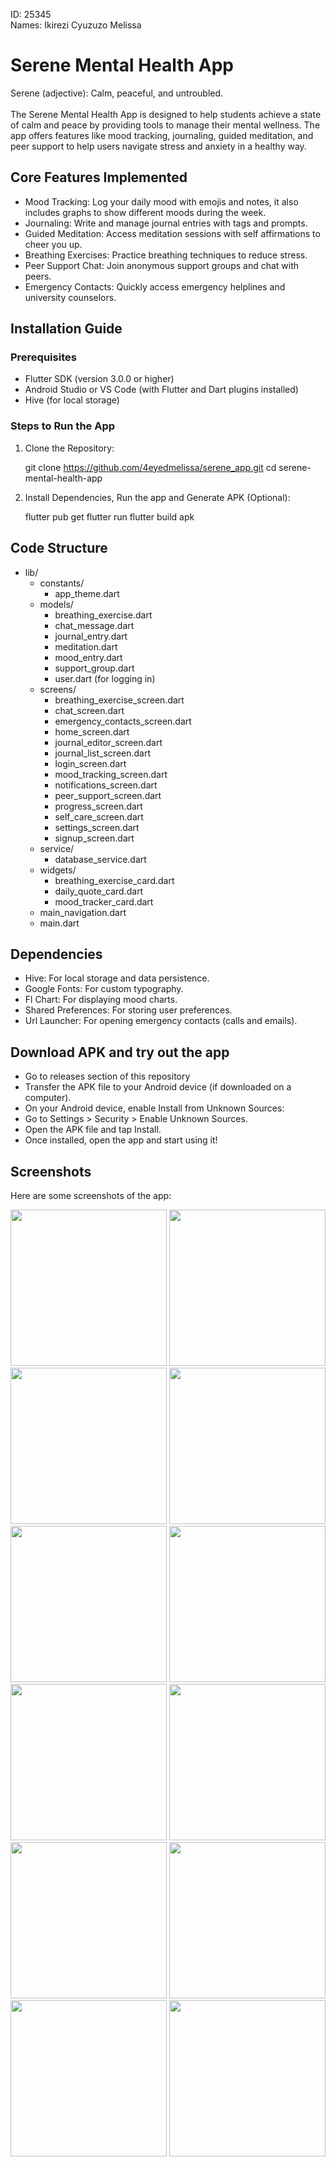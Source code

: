 ID: 25345 <br>
Names: Ikirezi Cyuzuzo Melissa <br>

# Serene Mental Health App

Serene (adjective): Calm, peaceful, and untroubled. <br> <br>
The Serene Mental Health App is designed to help students achieve a state of calm and peace by providing tools to manage their mental wellness. The app offers features like mood tracking, journaling, guided meditation, and peer support to help users navigate stress and anxiety in a healthy way.

## Core Features Implemented

  - Mood Tracking: Log your daily mood with emojis and notes, it also includes graphs to show different moods during the week.
  - Journaling: Write and manage journal entries with tags and prompts.
  - Guided Meditation: Access meditation sessions with self affirmations to cheer you up.
  - Breathing Exercises: Practice breathing techniques to reduce stress.
  - Peer Support Chat: Join anonymous support groups and chat with peers.
  - Emergency Contacts: Quickly access emergency helplines and university counselors.

## Installation Guide
### Prerequisites
- Flutter SDK (version 3.0.0 or higher)
- Android Studio or VS Code (with Flutter and Dart plugins installed)
- Hive (for local storage)

### Steps to Run the App
1. Clone the Repository:
   
   git clone https://github.com/4eyedmelissa/serene_app.git
   cd serene-mental-health-app
   
2. Install Dependencies, Run the app and Generate APK (Optional):

   flutter pub get
   flutter run
   flutter build apk

## Code Structure

   - lib/
      - constants/
        - app_theme.dart
      - models/
        - breathing_exercise.dart
        - chat_message.dart
        - journal_entry.dart
        - meditation.dart
        - mood_entry.dart
        - support_group.dart
        - user.dart (for logging in)
      - screens/
         -  breathing_exercise_screen.dart 
         - chat_screen.dart               
         - emergency_contacts_screen.dart 
         - home_screen.dart               
         - journal_editor_screen.dart     
         - journal_list_screen.dart       
         - login_screen.dart            
         - mood_tracking_screen.dart     
         - notifications_screen.dart     
         - peer_support_screen.dart       
         - progress_screen.dart           
         - self_care_screen.dart          
         - settings_screen.dart          
         - signup_screen.dart
       - service/
         - database_service.dart
       - widgets/
          - breathing_exercise_card.dart
          - daily_quote_card.dart        
          - mood_tracker_card.dart
        - main_navigation.dart
        - main.dart
    
## Dependencies

   - Hive: For local storage and data persistence.
   - Google Fonts: For custom typography.
   - Fl Chart: For displaying mood charts.
   - Shared Preferences: For storing user preferences.
   - Url Launcher: For opening emergency contacts (calls and emails).

## Download APK and try out the app

  - Go to releases section of this repository
  - Transfer the APK file to your Android device (if downloaded on a computer).
  - On your Android device, enable Install from Unknown Sources:
  - Go to Settings > Security > Enable Unknown Sources.
  - Open the APK file and tap Install.
  - Once installed, open the app and start using it!

## Screenshots

Here are some screenshots of the app:

<img src="https://github.com/user-attachments/assets/851c490c-7a4e-4d5a-9218-6a059e33952b" width="250">

<img src="https://github.com/user-attachments/assets/db703743-0519-42ca-b22f-e59a48c78c9a" width="250">

<img src="https://github.com/user-attachments/assets/d1afd1eb-ce2b-4702-88b9-022719453c8b" width ="250">

<img src="https://github.com/user-attachments/assets/ebad5c29-44ee-424c-b5e2-a8e141c6c55b" width="250">

<img src="https://github.com/user-attachments/assets/4179e342-33b9-4762-8f0b-74dffc89bea5" width="250">

<img src="https://github.com/user-attachments/assets/4e3fa8ca-7457-4797-b252-d8232921ac99" width="250">

<img src="https://github.com/user-attachments/assets/1f324404-ab46-4cae-9f23-f00fcb09720d" width="250">

<img src="https://github.com/user-attachments/assets/a4a4e387-f621-4de0-95b8-f63a96f21a0b" width="250">

<img src="https://github.com/user-attachments/assets/6c656a05-ad3d-45dc-be74-81ac5a01aaee" width="250">

<img src="https://github.com/user-attachments/assets/bb8dc320-7d99-48dd-aa0a-0269f9955f76" width="250">

<img src="https://github.com/user-attachments/assets/e370b98b-c3e4-4ae5-8fae-1fc462dd6a72" width="250">

<img src="https://github.com/user-attachments/assets/784419ab-c279-401c-9284-07ebecb331eb" width="250">











